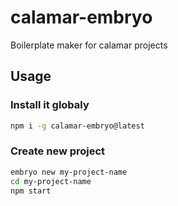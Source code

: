 # calamar-embryo
Boilerplate maker for calamar projects

## Usage

### Install it globaly
```sh
npm i -g calamar-embryo@latest
```

### Create new project
```sh
embryo new my-project-name
cd my-project-name
npm start
```
